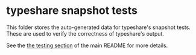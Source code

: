 # typeshare snapshot tests

This folder stores the auto-generated data for typeshare's snapshot tests. These are used to verify the correctness of typeshare's output.

See the [the testing section](../../README.md#testing) of the main README for more details.
